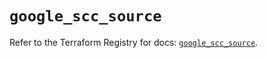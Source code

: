 # `google_scc_source`

Refer to the Terraform Registry for docs: [`google_scc_source`](https://registry.terraform.io/providers/hashicorp/google-beta/6.36.1/docs/resources/google_scc_source).
